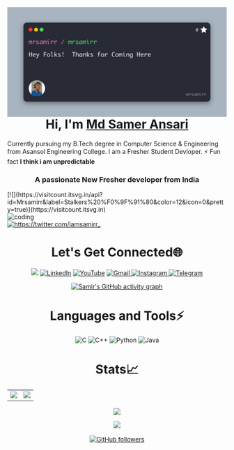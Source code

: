 <img align="right" alt="coding" width="1000" src="https://raw.githubusercontent.com/mrsamirr/mrsamirr/main/image.jpg">


<h1 align="center" >Hi, I'm <a href="https://www.linkedin.com/in/mrsamirr/" target="_blank"> Md Samer Ansari </a></h1>

Currently pursuing my B.Tech degree in Computer Science & Engineering from Asansol Engineering College. I am a Fresher Student Devloper.  ⚡ Fun fact **I think i am unpredictable**


<h3 align="center">A passionate New Fresher developer from India</h3>
[![](https://visitcount.itsvg.in/api?id=Mrsamirr&label=Stalkers%20%F0%9F%91%80&color=12&icon=0&pretty=true)](https://visitcount.itsvg.in)



<img align="right" alt="coding" width="1000" src="https://media.tenor.com/2uyENRmiUt0AAAAC/coding.gif">



<p align="left"> <a href="https://twitter.com/iamsamirr_" target="blank"><img src="https://img.shields.io/twitter/follow/iamsamirr_?logo=twitter&style=for-the-badge" alt="https://twitter.com/iamsamirr_" /></a> </p>



<p align="left">




<h1 align="center">Let's Get Connected🌐</h1>

<div align="center">

<a href="https://twitter.com/iamsamirr_?t=FGCaSBbwsQRpsFlsc6rIfw&s=09" target="_blank"><img src="https://img.shields.io/badge/twitter-%2300acee.svg?&style=for-the-badge&logo=twitter&logoColor=white&alt=twitter" /></a> <a  href="https://www.linkedin.com/in/mrsamirr/" target="_blank"><img alt="LinkedIn" src="https://img.shields.io/badge/linkedin%20-%230077B5.svg?&style=for-the-badge&logo=linkedin&logoColor=white" /></a> <a  href="https://youtube.com/channel/UCc-MvbEXq74Ggfdka8PqAJw" target="_blank"><img alt="YouTube" src="https://img.shields.io/badge/Youtube-%23FF0000.svg?style=for-the-badge&logo=YouTube&logoColor=white" /></a> <a href="mailto: smaitykhan@gmail.com"><img  alt="Gmail" src="https://img.shields.io/badge/Gmail-D14836?style=for-the-badge&logo=gmail&logoColor=white" /> <a  href="https://instagram.com/samirr.in"><img alt="Instagram" src="https://img.shields.io/badge/Instagram-E4405F?style=for-the-badge&logo=instagram&logoColor=white"> <a  href="https://t.me/iamsamirr"><img alt=" Telegram" src="https://img.shields.io/badge/Telegram-2CA5E0?style=for-the-badge&logo=telegram&logoColor=white"></a>

[![Samir's GitHub activity graph](https://activity-graph.herokuapp.com/graph?username=mrsamirr&theme=xcode)](https://github.com/mrsamirr)






   </a>





</p>

<h1 align="center">Languages and Tools⚡</h1>
<p align="center"> 


<p align="center"> 

<img alt="C" src="https://img.shields.io/badge/c-%2300599C.svg?&style=for-the-badge&logo=c&logoColor=white" /> <img alt="C++" src="https://img.shields.io/badge/c++-%2300599C.svg?&style=for-the-badge&logo=c%2B%2B&ogoColor=white" /> <img alt="Python" src="https://img.shields.io/badge/python-%2314354C.svg?style=for-the-badge&logo=python&logoColor=white"/> <img alt="Java" src="https://img.shields.io/badge/java-%23ED8B00.svg?&style=for-the-badge&logo=java&logoColor=white" />


 
 
<h1 align="Center">Stats📈 </h1>

<table>

<tr>

<td>

<img src="https://github-readme-stats.vercel.app/api?username=mrsamirr&include_all_commits=true&count_private=true&show_icons=true&line_height=20&theme=tokyonight"/>

<td><img src="https://github-readme-stats.vercel.app/api/top-langs?username=mrsamirr&show_icons=true&locale=en&layout=compact&theme=tokyonight" />

</td>

</tr>

</table>

<p align="center">

<img align="center" src="https://github-readme-streak-stats.herokuapp.com/?user=mrsamirr&theme=tokyonight" />

</p>

<!--START_SECTION:waka-->

[![](https://visitcount.itsvg.in/api?id=Mrsamirr&label=Stalkers%20%F0%9F%91%80&color=12&icon=0&pretty=true)](https://visitcount.itsvg.in)

[![GitHub followers](https://img.shields.io/github/followers/mrsamirr.svg?style=social&label=Follow)](https://github.com/Mrsamirr?tab=followers)
